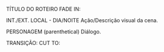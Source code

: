 TÍTULO DO ROTEIRO
FADE IN:

INT./EXT. LOCAL - DIA/NOITE
Ação/Descrição visual da cena.

PERSONAGEM
(parenthetical)
Diálogo.

TRANSIÇÃO: CUT TO:

